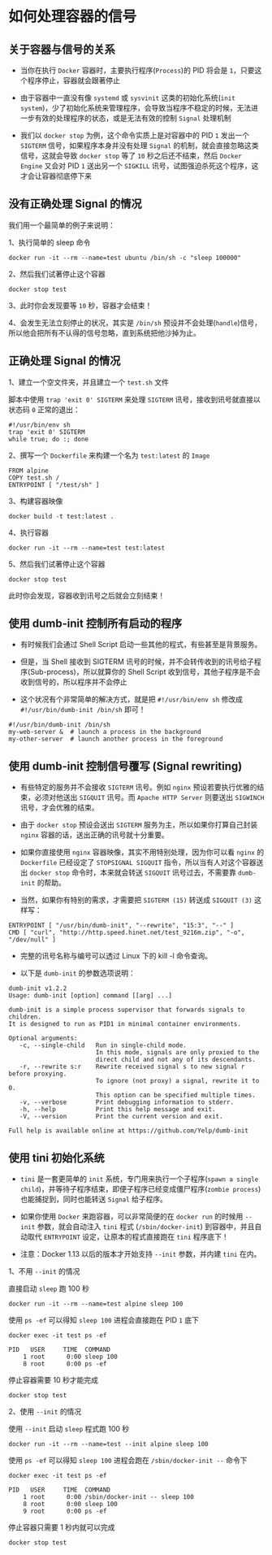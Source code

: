 # 如何处理容器的信号

## 关于容器与信号的关系
- 当你在执行 `Docker` 容器时，主要执行程序(`Process`)的 PID 将会是 `1`，只要这个程序停止，容器就会跟著停止

- 由于容器中一直没有像 `systemd` 或 `sysvinit` 这类的初始化系统(`init system`)，少了初始化系统来管理程序，会导致当程序不稳定的时候，无法进一步有效的处理程序的状态，或是无法有效的控制 `Signal` 处理机制

- 我们以 `docker stop` 为例，这个命令实质上是对容器中的 PID `1` 发出一个 `SIGTERM` 信号，如果程序本身并没有处理 `Signal` 的机制，就会直接忽略这类信号，这就会导致 `docker stop` 等了 `10` 秒之后还不结束，然后 `Docker Engine` 又会对 PID `1` 送出另一个 `SIGKILL` 讯号，试图强迫杀死这个程序，这才会让容器彻底停下来

## 没有正确处理 Signal 的情况
我们用一个最简单的例子来说明：

1、执行简单的 sleep 命令
```
docker run -it --rm --name=test ubuntu /bin/sh -c "sleep 100000"
```
2、然后我们试著停止这个容器
```
docker stop test
```
3、此时你会发现要等 `10` 秒，容器才会结束！

4、会发生无法立刻停止的状况，其实是 `/bin/sh` 预设并不会处理(`handle`)信号，所以他会把所有不认得的信号忽略，直到系统把他沙掉为止。

## 正确处理 Signal 的情况
1、建立一个空文件夹，并且建立一个 `test.sh` 文件

脚本中使用 `trap 'exit 0' SIGTERM` 来处理 `SIGTERM` 讯号，接收到讯号就直接以状态码 `0` 正常的退出：
```
#!/usr/bin/env sh
trap 'exit 0' SIGTERM
while true; do :; done
```

2、撰写一个 `Dockerfile` 来构建一个名为 `test:latest` 的 `Image`
```
FROM alpine
COPY test.sh /
ENTRYPOINT [ "/test/sh" ]
```

3、构建容器映像
```
docker build -t test:latest .
```
4、执行容器
```
docker run -it --rm --name=test test:latest
```
5、然后我们试著停止这个容器
```
docker stop test
```
此时你会发现，容器收到讯号之后就会立刻结束！


## 使用 dumb-init 控制所有启动的程序
- 有时候我们会通过 Shell Script 启动一些其他的程式，有些甚至是背景服务。
- 但是，当 Shell 接收到 SIGTERM 讯号的时候，并不会转传收到的讯号给子程序(Sub-process)，所以就算你的 Shell Script 收到信号，其他子程序是不会收到信号的，所以程序并不会停止

- 这个状况有个非常简单的解决方式，就是把 `#!/usr/bin/env sh` 修改成 `#!/usr/bin/dumb-init /bin/sh` 即可！

```
#!/usr/bin/dumb-init /bin/sh
my-web-server &  # launch a process in the background
my-other-server  # launch another process in the foreground
```

## 使用 dumb-init 控制信号覆写 (Signal rewriting)
- 有些特定的服务并不会接收 `SIGTERM` 讯号。例如 `nginx` 预设若要执行优雅的结束，必须对他送出 `SIGQUIT` 讯号。而 `Apache HTTP Server` 则要送出 `SIGWINCH` 讯号，才会优雅的结束。

- 由于 `docker stop` 预设会送出 `SIGTERM` 服务为主，所以如果你打算自己封装 `nginx` 容器的话，送出正确的讯号就十分重要。

- 如果你直接使用 `nginx` 容器映像，其实不用特别处理，因为你可以看 `nginx` 的 `Dockerfile` 已经设定了 `STOPSIGNAL SIGQUIT` 指令，所以当有人对这个容器送出 `docker stop` 命令时，本来就会转送 `SIGQUIT` 讯号过去，不需要靠 `dumb-init` 的帮助。

- 当然，如果你有特别的需求，才需要把 `SIGTERM (15)` 转送成 `SIGQUIT (3)` 这样写：
```
ENTRYPOINT [ "/usr/bin/dumb-init", "--rewrite", "15:3", "--" ]
CMD [ "curl", "http://http.speed.hinet.net/test_9216m.zip", "-o", "/dev/null" ]
```
- 完整的讯号名称与编号可以透过 Linux 下的 kill -l 命令查询。

- 以下是 `dumb-init` 的参数选项说明：
```
dumb-init v1.2.2
Usage: dumb-init [option] command [[arg] ...]

dumb-init is a simple process supervisor that forwards signals to children.
It is designed to run as PID1 in minimal container environments.

Optional arguments:
   -c, --single-child   Run in single-child mode.
                        In this mode, signals are only proxied to the
                        direct child and not any of its descendants.
   -r, --rewrite s:r    Rewrite received signal s to new signal r before proxying.
                        To ignore (not proxy) a signal, rewrite it to 0.
                        This option can be specified multiple times.
   -v, --verbose        Print debugging information to stderr.
   -h, --help           Print this help message and exit.
   -V, --version        Print the current version and exit.

Full help is available online at https://github.com/Yelp/dumb-init
```

## 使用 tini 初始化系统

- `tini` 是一套更简单的 `init` 系统，专门用来执行一个子程序(`spawn a single child`)，并等待子程序结束，即便子程序已经变成僵尸程序(`zombie process`)也能捕捉到，同时也能转送 `Signal` 给子程序。

- 如果你使用 `Docker` 来跑容器，可以非常简便的在 `docker run` 的时候用 `--init` 参数，就会自动注入 `tini` 程式 (`/sbin/docker-init`) 到容器中，并且自动取代 `ENTRYPOINT` 设定，让原本的程式直接跑在 `tini` 程序底下！

- 注意：Docker 1.13 以后的版本才开始支持 `--init` 参数，并内建 `tini` 在内。

1、不用 `--init` 的情况

直接启动 `sleep` 跑 100 秒
```
docker run -it --rm --name=test alpine sleep 100
```
使用 `ps -ef` 可以得知 `sleep 100` 进程会直接跑在 PID `1` 底下
```
docker exec -it test ps -ef
```
```
PID   USER     TIME  COMMAND
    1 root      0:00 sleep 100
    8 root      0:00 ps -ef
```
停止容器需要 10 秒才能完成
```
docker stop test
```

2、使用 `--init` 的情况

使用 `--init` 启动 `sleep` 程式跑 100 秒
```
docker run -it --rm --name=test --init alpine sleep 100
```
使用 `ps -ef` 可以得知 `sleep 100` 进程会跑在 `/sbin/docker-init --` 命令下

```
docker exec -it test ps -ef
```
```
PID   USER     TIME  COMMAND
    1 root      0:00 /sbin/docker-init -- sleep 100
    8 root      0:00 sleep 100
    9 root      0:00 ps -ef
```
停止容器只需要 1 秒内就可以完成
```
docker stop test
```